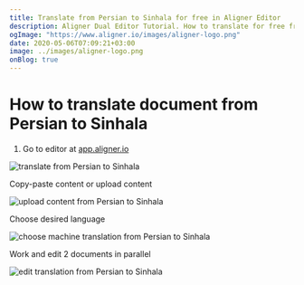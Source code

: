 ```yaml
---
title: Translate from Persian to Sinhala for free in Aligner Editor
description: Aligner Dual Editor Tutorial. How to translate for free from Persian to Sinhala. Aligner is multilingual document management platform. 
ogImage: "https://www.aligner.io/images/aligner-logo.png"
date: 2020-05-06T07:09:21+03:00
image: ../images/aligner-logo.png
onBlog: true
---
```


# How to translate document from Persian to Sinhala

1. Go to editor at [app.aligner.io](https://app.aligner.io "Aligner App web page")

![translate from Persian to Sinhala](../aligner-blank-editor.png "translate from Persian to Sinhala")

Copy-paste content or upload content

![upload content from Persian to Sinhala](../aligner-uploaded-document.png "upload content from Persian to Sinhala")

Choose desired language

![choose machine translation from Persian to Sinhala](../aligner-language-dropdown.png "choose machine translation from Persian to Sinhala")

Work and edit 2 documents in parallel

![edit translation from Persian to Sinhala](../aligner-double-sitded-editor.png "edit translation from Persian to Sinhala")

